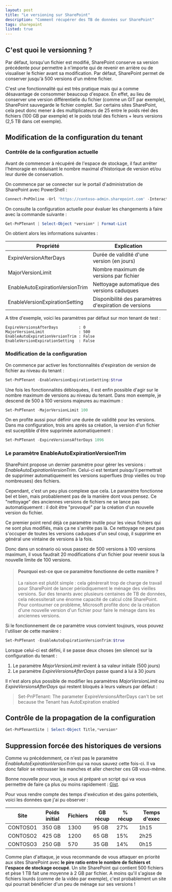 ```yaml
---
layout: post
title: "Le versioning sur SharePoint"
description: "Comment récupérer des TB de données sur SharePoint"
tags: sharepoint
listed: true
---
```


## C'est quoi le versionning ?

Par défaut, lorsqu'un fichier est modifié, SharePoint conserve sa version précédente pour permettre à n'importe qui de revenir en arrière ou de visualiser le fichier avant sa modification. Par défaut, SharePoint permet de conserver jusqu'à 500 versions d'un même fichier.

C'est une fonctionnalité qui est très pratique mais qui a comme désavantage de consommer beaucoup d'espace. En effet, au lieu de conserver une version différentielle du fichier (comme un GIT par exemple), SharePoint sauvegarde le fichier complet. Sur certains sites SharePoint, cela peut donc mener à des multiplicateurs de 25 entre le poids réel des fichiers (100 GB par exemple) et le poids total des fichiers + leurs versions (2,5 TB dans cet exemple).

## Modification de la configuration du tenant

### Contrôle de la configuration actuelle

Avant de commencer à récupéré de l'espace de stockage, il faut arrêter l'hémoragie en réduisant le nombre maximal d'historique de version et/ou leur durée de conservation.

On commence par se connecter sur le portail d'administration de SharePoint avec PowerShell :

```powershell
Connect-PnPOnline -Url 'https://contoso-admin.sharepoint.com' -Interactive
```

On consulte la configuration actuelle pour évaluer les changements à faire avec la commande suivante :

```powershell
Get-PnPTenant | Select-Object *version* | Format-List
```

On obtient alors les informations suivantes :

Propriété | Explication
--------- | -----------
ExpireVersionAfterDays | Durée de validité d'une version (en jours)
MajorVersionLimit | Nombre maximum de versions par fichier
EnableAutoExpirationVersionTrim | Nettoyage automatique des versions caduques
EnableVersionExpirationSetting | Disponibilité des paramètres d'expiration de versions

A titre d'exemple, voici les paramètres par défaut sur mon tenant de test :

```plaintext
ExpireVersionsAfterDays         : 0
MajorVersionLimit               : 500
EnableAutoExpirationVersionTrim : False
EnableVersionExpirationSetting  : False
```

### Modification de la configuration

On commence par activer les fonctionnalités d'expiration de version de fichier au niveau du tenant :

```powershell
Set-PnPTenant -EnableVersionExpirationSetting:$true
```

Une fois les fonctionnalités débloquées, il est enfin possible d'agir sur le nombre maximum de versions au niveau du tenant. Dans mon exemple, je descend de 500 à 100 versions majeures au maximum :

```powershell
Set-PnPTenant -MajorVersionLimit 100
```

On en profite aussi pour définir une durée de validité pour les versions. Dans ma configuration, trois ans après sa création, la version d'un fichier est suceptible d'être supprimée automatiquement :

```powershell
Set-PnPTenant -ExpireVersionsAfterDays 1096
```

### Le paramètre EnableAutoExpirationVersionTrim

SharePoint propose un dernier paramètre pour gérer les versions : *EnableAutoExpirationVersionTrim*. Celui-ci est tentant puisqu'il permettrait de supprimer automatiquement les versions superflues (trop vieilles ou trop nombreuses) des fichiers.

Cependant, c'est un peu plus complexe que cela. Le paramètre fonctionne bel et bien, mais probablement pas de la manière dont vous pensez. Ce "nettoyage" des anciennes versions de fichiers ne se lance pas automatiquement : il doit être "provoqué" par la création d'un nouvelle version du fichier.

Ce premier point rend déjà ce paramètre inutile pour les vieux fichiers qui ne sont plus modifiés, mais ça ne s'arrête pas là. Ce nettoyage ne peut pas s'occuper de toutes les versions caduques d'un seul coup, il supprime en général une vintaine de versions à la fois.

Donc dans un scénario où vous passez de 500 versions à 100 versions maximum, il vous faudrait 20 modifications d'un fichier pour revenir sous la nouvelle limite de 100 versions.

> #### Pourquoi est-ce que ce paramètre fonctionne de cette manière ?
>
> La raison est plutôt simple : cela génèrerait trop de charge de travail pour SharePoint de lancer périodiquement le ménage des vieilles versions. Sur des tenants avec plusieurs centaines de TB de données, cela nécessiterait une énorme capacité de calcul côté SharePoint. Pour contourner ce problème, Microsoft profite donc de la création d'une nouvelle version d'un fichier pour faire le ménage dans les anciennes versions.

Si le fonctionnement de ce paramètre vous convient toujours, vous pouvez l'utiliser de cette manière :

```powershell
Set-PnPTenant -EnableAutoExpirationVersionTrim:$true
```

Lorsque celui-ci est défini, il se passe deux choses (en silence) sur la configuration du tenant :

1. Le paramètre *MajorVersionLimit* revient à sa valeur initiale (500 jours)
2. Le paramètre *ExpireVersionsAfterDays* passe quand à lui à 30 jours

Il n'est alors plus possible de modifier les paramètres *MajorVersionLimit* ou *ExpireVersionsAfterDays* qui restent bloqués à leurs valeurs par défaut :

> Set-PnPTenant: The parameter ExpireVersionsAfterDays can't be set because the Tenant has AutoExpiration enabled

## Contrôle de la propagation de la configuration

```powershell
Get-PnPTenantSite | Select-Object Title,*version*
```

## Suppression forcée des historiques de versions

Comme vu précédemment, ce n'est pas le paramètre *EnableAutoExpirationVersionTrim* qui va nous sauvez cette fois-ci. Il va donc falloir se retrousser les manches et aller chercher ces GB vous-même.

Bonne nouvelle pour vous, je vous ai préparé un script qui va vous permettre de faire ça plus ou moins rapidement : [Gist](https://gist.github.com/leobouard).

Pour vous rendre compte des temps d'exécution et des gains potentiels, voici les données que j'ai pu observer :

Site     | Poids initial | Fichiers | GB récup | % récup | Temps d'exec
-------- | ------------- | -------- | -------- | ------- | ------------
CONTOSO1 | 350 GB        | 1300     | 95 GB    | 27%     | 1h15
CONTOSO2 | 425 GB        | 1200     | 65 GB    | 15%     | 2h25
CONTOSO3 | 250 GB        | 570      | 35 GB    | 14%     | 0h15

Comme plan d'attaque, je vous recommande de vous attaquer en priorité aux sites SharePoint avec **le pire ratio entre le nombre de fichiers et l'espace de stockage occupé**. Un site SharePoint qui contient 500 fichiers et pèse 1 TB fait une moyenne à 2 GB par fichier. A moins qu'il s'agisse de fichiers lourds (comme de la vidéo par exemple), c'est probablement un site qui pourrait bénéficier d'un peu de ménage sur ses versions !
